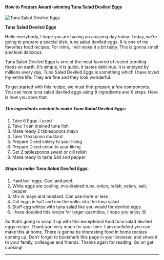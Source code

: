             

#### How to Prepare Award-winning Tuna Salad Deviled Eggs

![Tuna Salad Deviled Eggs](https://img-global.cpcdn.com/recipes/c42b657e53302cb7/751x532cq70/tuna-salad-deviled-eggs-recipe-main-photo.jpg)

**Tuna Salad Deviled Eggs**

Hello everybody, I hope you are having an amazing day today. Today, we’re going to prepare a special dish, tuna salad deviled eggs. It is one of my favorites food recipes. For mine, I will make it a bit tasty. This is gonna smell and look delicious.

Tuna Salad Deviled Eggs is one of the most favored of recent trending foods on earth. It’s simple, it is quick, it tastes delicious. It is enjoyed by millions every day. Tuna Salad Deviled Eggs is something which I have loved my entire life. They are fine and they look wonderful.

To get started with this recipe, we must first prepare a few components. You can have tuna salad deviled eggs using 8 ingredients and 6 steps. Here is how you cook that.

##### The ingredients needed to make Tuna Salad Deviled Eggs:

1.  Take 6 Eggs. I used
2.  Take 1 can drained tuna fish
3.  Make ready 2 tablespoons mayo
4.  Take 1 teaspoon mustard
5.  Prepare Diced celery to your liking
6.  Prepare Diced onion to your liking
7.  Get 2 tablespoons sweet or dill relish
8.  Make ready to taste Salt and pepper

##### Steps to make Tuna Salad Deviled Eggs:

1.  Hard boil eggs. Cool and peel.
2.  While eggs are cooling, mix drained tuna, onion, relish, celery, salt, pepper
3.  Mix in mayo and mustard. Can use more or less
4.  Cut eggs in half and mix the yolks into the tuna salad.
5.  Stuff egg whites with tuna salad like you would for deviled eggs.
6.  I have doubled this recipe for larger quantities. I hope you enjoy 😊

So that’s going to wrap it up with this exceptional food tuna salad deviled eggs recipe. Thank you very much for your time. I am confident you can make this at home. There is gonna be interesting food in home recipes coming up. Don’t forget to bookmark this page in your browser, and share it to your family, colleague and friends. Thanks again for reading. Go on get cooking!

* * *
